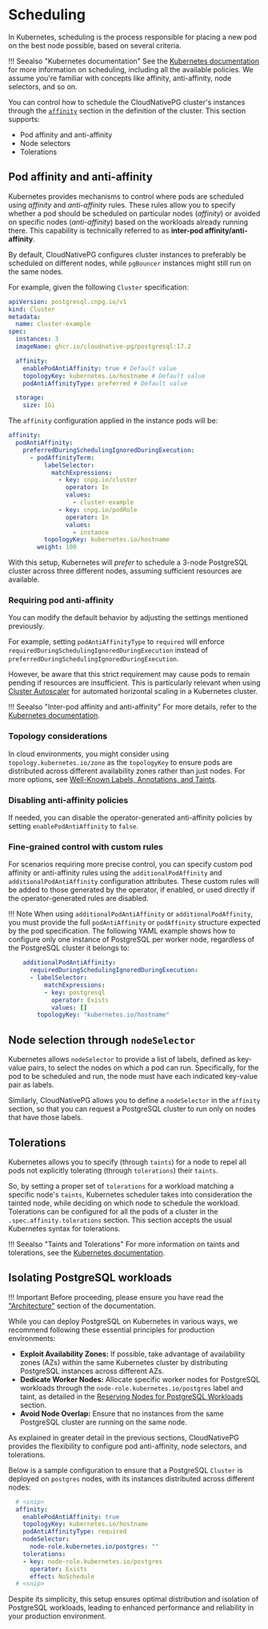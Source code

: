 # Scheduling

In Kubernetes, scheduling is the process responsible for placing a new pod on
the best node possible, based on several criteria.

!!! Seealso "Kubernetes documentation"
    See the
    [Kubernetes documentation](https://kubernetes.io/docs/concepts/scheduling-eviction/)
    for more information on scheduling, including all the available policies.
    We assume you're familiar with concepts like affinity,
    anti-affinity, node selectors, and so on.

You can control how to schedule the CloudNativePG cluster's instances
through the [`affinity`](cloudnative-pg.v1.md#postgresql-cnpg-io-v1-AffinityConfiguration)
section in the definition of the cluster. This section supports:

- Pod affinity and anti-affinity
- Node selectors
- Tolerations

## Pod affinity and anti-affinity

Kubernetes provides mechanisms to control where pods are scheduled using
*affinity* and *anti-affinity* rules. These rules allow you to specify whether
a pod should be scheduled on particular nodes (*affinity*) or avoided on
specific nodes (*anti-affinity*) based on the workloads already running there.
This capability is technically referred to as **inter-pod
affinity/anti-affinity**.

By default, CloudNativePG configures cluster instances to preferably be
scheduled on different nodes, while `pgBouncer` instances might still run on
the same nodes.

For example, given the following `Cluster` specification:

```yaml
apiVersion: postgresql.cnpg.io/v1
kind: Cluster
metadata:
  name: cluster-example
spec:
  instances: 3
  imageName: ghcr.io/cloudnative-pg/postgresql:17.2

  affinity:
    enablePodAntiAffinity: true # Default value
    topologyKey: kubernetes.io/hostname # Default value
    podAntiAffinityType: preferred # Default value

  storage:
    size: 1Gi
```

The `affinity` configuration applied in the instance pods will be:

```yaml
affinity:
  podAntiAffinity:
    preferredDuringSchedulingIgnoredDuringExecution:
      - podAffinityTerm:
          labelSelector:
            matchExpressions:
              - key: cnpg.io/cluster
                operator: In
                values:
                  - cluster-example
              - key: cnpg.io/podRole
                operator: In
                values:
                  - instance
          topologyKey: kubernetes.io/hostname
        weight: 100
```

With this setup, Kubernetes will *prefer* to schedule a 3-node PostgreSQL
cluster across three different nodes, assuming sufficient resources are
available.

### Requiring pod anti-affinity

You can modify the default behavior by adjusting the settings mentioned previously.

For example, setting `podAntiAffinityType` to `required` will enforce
`requiredDuringSchedulingIgnoredDuringExecution` instead of
`preferredDuringSchedulingIgnoredDuringExecution`.

However, be aware that this strict requirement may cause pods to remain pending
if resources are insufficient. This is particularly relevant when using [Cluster Autoscaler](https://github.com/kubernetes/autoscaler/tree/master/cluster-autoscaler) <!-- wokeignore:rule=master -->
for automated horizontal scaling in a Kubernetes cluster.

!!! Seealso "Inter-pod affinity and anti-affinity"
    For more details, refer to the [Kubernetes documentation](https://kubernetes.io/docs/concepts/scheduling-eviction/assign-pod-node/#inter-pod-affinity-and-anti-affinity).

### Topology considerations

In cloud environments, you might consider using `topology.kubernetes.io/zone`
as the `topologyKey` to ensure pods are distributed across different
availability zones rather than just nodes. For more options, see
[Well-Known Labels, Annotations, and Taints](https://kubernetes.io/docs/reference/labels-annotations-taints/).

### Disabling anti-affinity policies

If needed, you can disable the operator-generated anti-affinity policies by
setting `enablePodAntiAffinity` to `false`.

### Fine-grained control with custom rules

For scenarios requiring more precise control, you can specify custom pod
affinity or anti-affinity rules using the `additionalPodAffinity` and
`additionalPodAntiAffinity` configuration attributes. These custom rules will
be added to those generated by the operator, if enabled, or used directly if
the operator-generated rules are disabled.

!!! Note
    When using `additionalPodAntiAffinity` or `additionalPodAffinity`, you must
    provide the full `podAntiAffinity` or `podAffinity` structure expected by the
    pod specification. The following YAML example shows how to configure
    only one instance of PostgreSQL per worker node, regardless of the PostgreSQL
    cluster it belongs to:

```yaml
    additionalPodAntiAffinity:
      requiredDuringSchedulingIgnoredDuringExecution:
      - labelSelector:
          matchExpressions:
          - key: postgresql
            operator: Exists
            values: []
        topologyKey: "kubernetes.io/hostname"
```

## Node selection through `nodeSelector`

Kubernetes allows `nodeSelector` to provide a list of labels, defined as
key-value pairs, to select the nodes on which a pod can run. Specifically,
for the pod to be scheduled and run, the node must have each indicated key-value pair as labels.

Similarly, CloudNativePG allows you to define a `nodeSelector` in the
`affinity` section, so that you can request a PostgreSQL cluster to run only
on nodes that have those labels.

## Tolerations

Kubernetes allows you to specify (through `taints`) for a node to repel
all pods not explicitly tolerating (through `tolerations`) their `taints`.

So, by setting a proper set of `tolerations` for a workload matching a specific
node's `taints`, Kubernetes scheduler takes into consideration the
tainted node, while deciding on which node to schedule the workload.
Tolerations can be configured for all the pods of a cluster in the
`.spec.affinity.tolerations` section. This section accepts the usual Kubernetes syntax
for tolerations.

!!! Seealso "Taints and Tolerations"
    For more information on taints and tolerations, see the
    [Kubernetes documentation](https://kubernetes.io/docs/concepts/scheduling-eviction/taint-and-toleration/).

## Isolating PostgreSQL workloads

!!! Important
    Before proceeding, please ensure you have read the
    ["Architecture"](architecture.md) section of the documentation.

While you can deploy PostgreSQL on Kubernetes in various ways, we recommend
following these essential principles for production environments:

- **Exploit Availability Zones:** If possible, take advantage of availability
  zones (AZs) within the same Kubernetes cluster by distributing PostgreSQL
  instances across different AZs.
- **Dedicate Worker Nodes:** Allocate specific worker nodes for PostgreSQL
  workloads through the `node-role.kubernetes.io/postgres` label and taint,
  as detailed in the [Reserving Nodes for PostgreSQL Workloads](architecture.md#reserving-nodes-for-postgresql-workloads)
  section.
- **Avoid Node Overlap:** Ensure that no instances from the same PostgreSQL
  cluster are running on the same node.

As explained in greater detail in the previous sections, CloudNativePG
provides the flexibility to configure pod anti-affinity, node selectors, and
tolerations.

Below is a sample configuration to ensure that a PostgreSQL `Cluster` is
deployed on `postgres` nodes, with its instances distributed across different
nodes:

```yaml
  # <snip>
  affinity:
    enablePodAntiAffinity: true
    topologyKey: kubernetes.io/hostname
    podAntiAffinityType: required
    nodeSelector:
      node-role.kubernetes.io/postgres: ""
    tolerations:
    - key: node-role.kubernetes.io/postgres
      operator: Exists
      effect: NoSchedule
  # <snip>
```

Despite its simplicity, this setup ensures optimal distribution and isolation
of PostgreSQL workloads, leading to enhanced performance and reliability in
your production environment.

